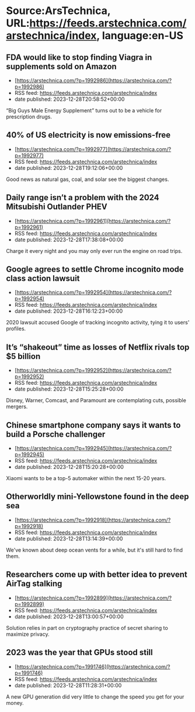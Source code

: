 # Source:ArsTechnica, URL:https://feeds.arstechnica.com/arstechnica/index, language:en-US

## FDA would like to stop finding Viagra in supplements sold on Amazon
 - [https://arstechnica.com/?p=1992986](https://arstechnica.com/?p=1992986)
 - RSS feed: https://feeds.arstechnica.com/arstechnica/index
 - date published: 2023-12-28T20:58:52+00:00

“Big Guys Male Energy Supplement” turns out to be a vehicle for prescription drugs.

## 40% of US electricity is now emissions-free
 - [https://arstechnica.com/?p=1992977](https://arstechnica.com/?p=1992977)
 - RSS feed: https://feeds.arstechnica.com/arstechnica/index
 - date published: 2023-12-28T19:12:06+00:00

Good news as natural gas, coal, and solar see the biggest changes.

## Daily range isn’t a problem with the 2024 Mitsubishi Outlander PHEV
 - [https://arstechnica.com/?p=1992961](https://arstechnica.com/?p=1992961)
 - RSS feed: https://feeds.arstechnica.com/arstechnica/index
 - date published: 2023-12-28T17:38:08+00:00

Charge it every night and you may only ever run the engine on road trips.

## Google agrees to settle Chrome incognito mode class action lawsuit
 - [https://arstechnica.com/?p=1992954](https://arstechnica.com/?p=1992954)
 - RSS feed: https://feeds.arstechnica.com/arstechnica/index
 - date published: 2023-12-28T16:12:23+00:00

2020 lawsuit accused Google of tracking incognito activity, tying it to users' profiles.

## It’s “shakeout” time as losses of Netflix rivals top $5 billion
 - [https://arstechnica.com/?p=1992952](https://arstechnica.com/?p=1992952)
 - RSS feed: https://feeds.arstechnica.com/arstechnica/index
 - date published: 2023-12-28T15:25:28+00:00

Disney, Warner, Comcast, and Paramount are contemplating cuts, possible mergers.

## Chinese smartphone company says it wants to build a Porsche challenger
 - [https://arstechnica.com/?p=1992945](https://arstechnica.com/?p=1992945)
 - RSS feed: https://feeds.arstechnica.com/arstechnica/index
 - date published: 2023-12-28T15:20:28+00:00

Xiaomi wants to be a top-5 automaker within the next 15-20 years.

## Otherworldly mini-Yellowstone found in the deep sea
 - [https://arstechnica.com/?p=1992918](https://arstechnica.com/?p=1992918)
 - RSS feed: https://feeds.arstechnica.com/arstechnica/index
 - date published: 2023-12-28T13:14:39+00:00

We've known about deep ocean vents for a while, but it's still hard to find them.

## Researchers come up with better idea to prevent AirTag stalking
 - [https://arstechnica.com/?p=1992899](https://arstechnica.com/?p=1992899)
 - RSS feed: https://feeds.arstechnica.com/arstechnica/index
 - date published: 2023-12-28T13:00:57+00:00

Solution relies in part on cryptography practice of secret sharing to maximize privacy.

## 2023 was the year that GPUs stood still
 - [https://arstechnica.com/?p=1991746](https://arstechnica.com/?p=1991746)
 - RSS feed: https://feeds.arstechnica.com/arstechnica/index
 - date published: 2023-12-28T11:28:31+00:00

A new GPU generation did very little to change the speed you get for your money.

